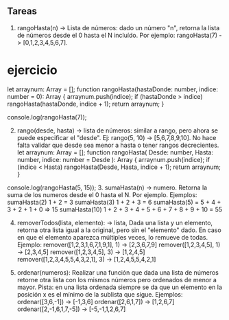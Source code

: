 ## Tareas

1. rangoHasta(n) -> Lista de números: dado un número "n", retorna la lista de números desde el 0 hasta el N incluído. Por ejemplo: rangoHasta(7) -> [0,1,2,3,4,5,6,7].

# ejercicio

let arraynum: Array<number> = [];
function rangoHasta(hastaDonde: number, indice: number = 0): Array<number> {
arraynum.push(indice);
if (hastaDonde > indice) rangoHasta(hastaDonde, indice + 1);
return arraynum;
}

console.log(rangoHasta(7));

2. rango(desde, hasta) -> lista de números: similar a rango, pero ahora se puede especificar el "desde". Ej: rango(5, 10) -> [5,6,7,8,9,10]. No hace falta validar que desde sea menor a hasta o tener rangos decrecientes.
   let arraynum: Array<number> = [];
   function rangoHasta(
   Desde: number,
   Hasta: number,
   indice: number = Desde
   ): Array<number> {
   arraynum.push(indice);
   if (indice < Hasta) rangoHasta(Desde, Hasta, indice + 1);
   return arraynum;
   }

console.log(rangoHasta(5, 15)); 3. sumaHasta(n) -> numero. Retorna la suma de los numeros desde el 0 hasta el N. Por ejemplo.
Ejemplos:
sumaHasta(2) 1 + 2 = 3
sumaHasta(3) 1 + 2 + 3 = 6
sumaHasta(5) = 5 + 4 + 3 + 2 + 1 + 0 => 15
sumaHasta(10) 1 + 2 + 3 + 4 + 5 + 6 + 7 + 8 + 9 + 10 = 55

4. removerTodos(lista, elemento): -> lista, Dada una lista y un elemento, retorna otra lista igual a la original, pero sin el "elemento" dado. En caso en que el elemento aparezca múltiples veces, lo remueve de todas.
   Ejemplo:
   remover([1,2,3,1,6,7,1,9,1], 1) -> [2,3,6,7,9]
   remover([1,2,3,4,5], 1) -> [2,3,4,5]
   remover([1,2,3,4,5], 3) -> [1,2,4,5]
   remover([1,2,3,4,5,5,4,3,2,1], 3) -> [1,2,4,5,5,4,2,1]

5. ordenar(numeros): Realizar una función que dada una lista de números retorne otra lista con los mismos números pero ordenados de menor a mayor. Pista: en una lista ordenada siempre se da que un elemento en la posición x es el mínimo de la sublista que sigue.
   Ejemplos:
   ordenar([3,6,-1]) -> [-1,3,6]
   ordenar([2,6,1,7]) -> [1,2,6,7]
   ordenar([2,-1,6,1,7,-5]) -> [-5,-1,1,2,6,7]
